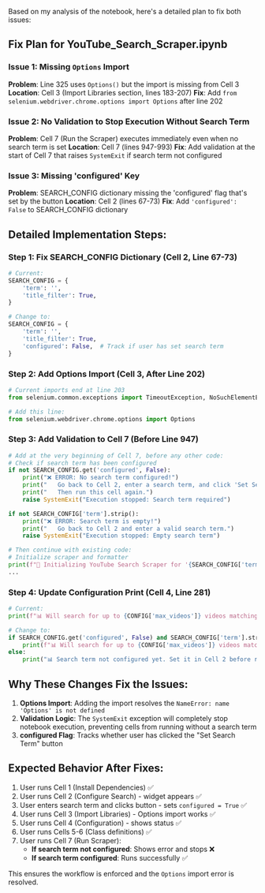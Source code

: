Based on my analysis of the notebook, here's a detailed plan to fix both issues:

## Fix Plan for YouTube_Search_Scraper.ipynb

### **Issue 1: Missing `Options` Import**
**Problem**: Line 325 uses `Options()` but the import is missing from Cell 3
**Location**: Cell 3 (Import Libraries section, lines 183-207)
**Fix**: Add `from selenium.webdriver.chrome.options import Options` after line 202

### **Issue 2: No Validation to Stop Execution Without Search Term**
**Problem**: Cell 7 (Run the Scraper) executes immediately even when no search term is set
**Location**: Cell 7 (lines 947-993)
**Fix**: Add validation at the start of Cell 7 that raises `SystemExit` if search term not configured

### **Issue 3: Missing 'configured' Key**
**Problem**: SEARCH_CONFIG dictionary missing the 'configured' flag that's set by the button
**Location**: Cell 2 (lines 67-73)
**Fix**: Add `'configured': False` to SEARCH_CONFIG dictionary

## Detailed Implementation Steps:

### Step 1: Fix SEARCH_CONFIG Dictionary (Cell 2, Line 67-73)
```python
# Current:
SEARCH_CONFIG = {
    'term': '',
    'title_filter': True,
}

# Change to:
SEARCH_CONFIG = {
    'term': '',
    'title_filter': True,
    'configured': False,  # Track if user has set search term
}
```

### Step 2: Add Options Import (Cell 3, After Line 202)
```python
# Current imports end at line 203
from selenium.common.exceptions import TimeoutException, NoSuchElementException, WebDriverException

# Add this line:
from selenium.webdriver.chrome.options import Options
```

### Step 3: Add Validation to Cell 7 (Before Line 947)
```python
# Add at the very beginning of Cell 7, before any other code:
# Check if search term has been configured
if not SEARCH_CONFIG.get('configured', False):
    print("❌ ERROR: No search term configured!")
    print("   Go back to Cell 2, enter a search term, and click 'Set Search Term'.")
    print("   Then run this cell again.")
    raise SystemExit("Execution stopped: Search term required")

if not SEARCH_CONFIG['term'].strip():
    print("❌ ERROR: Search term is empty!")
    print("   Go back to Cell 2 and enter a valid search term.")
    raise SystemExit("Execution stopped: Empty search term")

# Then continue with existing code:
# Initialize scraper and formatter
print(f"🚀 Initializing YouTube Search Scraper for '{SEARCH_CONFIG['term']}'...")
...
```

### Step 4: Update Configuration Print (Cell 4, Line 281)
```python
# Current:
print(f"📊 Will search for up to {CONFIG['max_videos']} videos matching: '{SEARCH_CONFIG['term']}'")

# Change to:
if SEARCH_CONFIG.get('configured', False) and SEARCH_CONFIG['term'].strip():
    print(f"📊 Will search for up to {CONFIG['max_videos']} videos matching: '{SEARCH_CONFIG['term']}'")
else:
    print("📊 Search term not configured yet. Set it in Cell 2 before running the scraper.")
```

## Why These Changes Fix the Issues:

1. **Options Import**: Adding the import resolves the `NameError: name 'Options' is not defined`
2. **Validation Logic**: The `SystemExit` exception will completely stop notebook execution, preventing cells from running without a search term
3. **configured Flag**: Tracks whether user has clicked the "Set Search Term" button

## Expected Behavior After Fixes:

1. User runs Cell 1 (Install Dependencies) ✅
2. User runs Cell 2 (Configure Search) - widget appears ✅
3. User enters search term and clicks button - sets `configured = True` ✅
4. User runs Cell 3 (Import Libraries) - Options import works ✅
5. User runs Cell 4 (Configuration) - shows status ✅
6. User runs Cells 5-6 (Class definitions) ✅
7. User runs Cell 7 (Run Scraper):
   - **If search term not configured**: Shows error and stops ❌
   - **If search term configured**: Runs successfully ✅

This ensures the workflow is enforced and the `Options` import error is resolved.